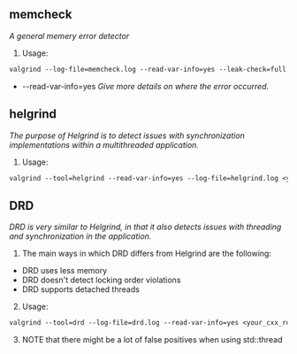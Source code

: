 [//]: # (#valgrind #helgrind #memcheck #drd)
## memcheck
*A general memery error detector*
1. Usage:
```txt
valgrind --log-file=memcheck.log --read-var-info=yes --leak-check=full <your_cxx_runtime>
```
- --read-var-info=yes *Give more details on where the error occurred.*

## helgrind
*The purpose of Helgrind is to detect issues with synchronization implementations within a multithreaded application.*
1. Usage:
```txt
valgrind --tool=helgrind --read-var-info=yes --log-file=helgrind.log <your_cxx_runtime>
```

## DRD
*DRD is very similar to Helgrind, in that it also detects issues with threading and synchronization in the application.*
1. The main ways in which DRD differs from Helgrind are the following:
- DRD uses less memory
- DRD doesn't detect locking order violations
- DRD supports detached threads
2. Usage:
```txt
valgrind --tool=drd --log-file=drd.log --read-var-info=yes <your_cxx_runtime>
```
3. NOTE that there might be a lot of false positives when using std::thread